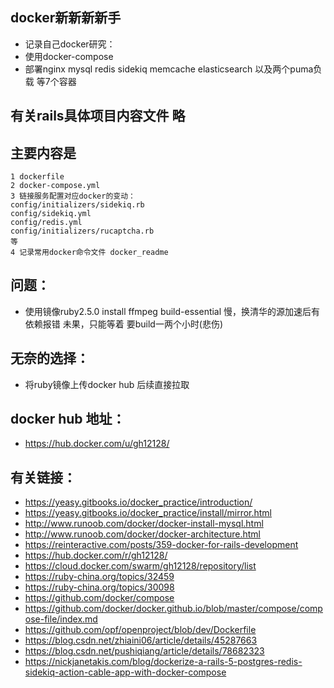 ## docker新新新新手
* 记录自己docker研究：
* 使用docker-compose
* 部署nginx mysql redis sidekiq memcache elasticsearch 以及两个puma负载 等7个容器


## 有关rails具体项目内容文件   略

## 主要内容是
  ```
  1 dockerfile
  2 docker-compose.yml
  3 链接服务配置对应docker的变动：
  config/initializers/sidekiq.rb
  config/sidekiq.yml
  config/redis.yml
  config/initializers/rucaptcha.rb
  等
  4 记录常用docker命令文件 docker_readme
  ```

## 问题：
* 使用镜像ruby2.5.0 install ffmpeg build-essential 慢，换清华的源加速后有依赖报错 未果，只能等着 要build一两个小时(悲伤)
## 无奈的选择：
* 将ruby镜像上传docker hub 后续直接拉取

## docker hub 地址：
* https://hub.docker.com/u/gh12128/

## 有关链接：
* https://yeasy.gitbooks.io/docker_practice/introduction/
* https://yeasy.gitbooks.io/docker_practice/install/mirror.html
* http://www.runoob.com/docker/docker-install-mysql.html
* http://www.runoob.com/docker/docker-architecture.html
* https://reinteractive.com/posts/359-docker-for-rails-development
* https://hub.docker.com/r/gh12128/
* https://cloud.docker.com/swarm/gh12128/repository/list
* https://ruby-china.org/topics/32459
* https://ruby-china.org/topics/30098
* https://github.com/docker/compose
* https://github.com/docker/docker.github.io/blob/master/compose/compose-file/index.md
* https://github.com/opf/openproject/blob/dev/Dockerfile
* https://blog.csdn.net/zhiaini06/article/details/45287663
* https://blog.csdn.net/pushiqiang/article/details/78682323
* https://nickjanetakis.com/blog/dockerize-a-rails-5-postgres-redis-sidekiq-action-cable-app-with-docker-compose
